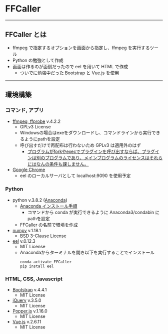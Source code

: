 # FFCaller
***
## FFCaller とは
- ffmpeg で指定するオプションを画面から指定し、ffmpeg を実行するツール
- Python の勉強として作成
- 画面は作るのが面倒だったので eel を用いて HTML で作成
  - ついでに勉強中だった Bootstrap と Vue.js を使用

***
## 環境構築
### コマンド, アプリ
- [ffmpeg, ffprobe](https://www.ffmpeg.org/download.html) v.4.2.2
  - GPLv3 License
  - Windowsの場合はexeをダウンロードし、コマンドラインから実行できるようにpathを設定
  - 呼び出すだけで再配布は行わないため GPLv3 は適用外のはず
    - [プログラムがforkやexecでプラグインを呼び出すならば、プラグインは別のプログラムであり、メインプログラムのライセンスはそれらにはなんの条件も課しません。](https://www.gnu.org/licenses/gpl-faq.ja.html#GPLAndPlugins)
- [Google Chrome](https://www.google.com/intl/ja/chrome/)
  - eel のローカルサーバとして localhost:9090 を使用予定

### Python
- python v.3.8.2 ([Anaconda](https://www.anaconda.com/products/individual))
  - [Anaconda インストール手順](https://www.python.jp/install/anaconda/index.html)
    - コマンドから conda が実行できるように Anaconda3/condabin にpathを設定
  - FFCaller の名前で環境を作成
- [numpy](https://anaconda.org/anaconda/numpy) v.1.18.1
  - BSD 3-Clause License
- [eel](https://github.com/samuelhwilliams/Eel) v.0.12.3
  - MIT License
  - Anacondaからターミナルを開き以下を実行することでインストール
    ```
    conda activate FFCaller
    pip install eel
    ```

### HTML, CSS, Javascript
- [Bootstrap](https://github.com/twbs/bootstrap/releases) v.4.4.1
  - MIT License
- [jQuery](https://jquery.com/download/) v.3.5.0
  - MIT License
- [Popper.js](https://github.com/popperjs/popper-core/releases) v.1.16.0
  - MIT License
- [Vue.js](https://github.com/vuejs/vue/releases) v.2.6.11
  - MIT License
